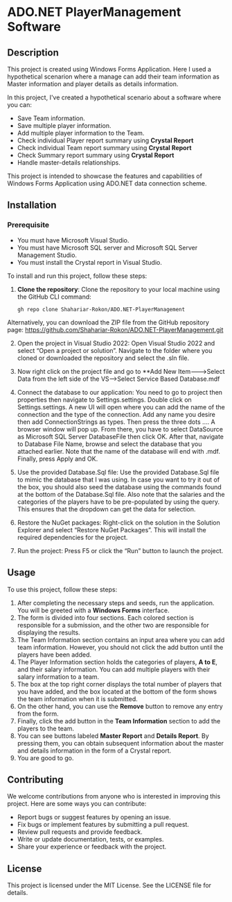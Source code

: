 # ADO.NET PlayerManagement Software

## Description

This project is created using Windows Forms Application. Here I used a hypothetical scenarion where a manage can add their team information as Master information and player details as details information.

In this project, I've created a hypothetical scenario about a software where you can:

- Save Team information.
- Save multiple player information.
- Add multiple player information to the Team.
- Check individual Player report summary using **Crystal Report**
- Check individual Team report summary using **Crystal Report**
- Check Summary report summary using **Crystal Report**
- Handle master-details relationships.

This project is intended to showcase the features and capabilities of Windows Forms Application using ADO.NET data connection scheme. 

## Installation

### Prerequisite

- You must have Microsoft Visual Studio.
- You must have Microsoft SQL server and Microsoft SQL Server Management Studio.
- You must install the Crystal report in Visual Studio. 

To install and run this project, follow these steps:

1. **Clone the repository**: Clone the repository to your local machine using the GitHub CLI command:

   ```shell
   gh repo clone Shahariar-Rokon/ADO.NET-PlayerManagement
   
Alternatively, you can download the ZIP file from the GitHub repository page: https://github.com/Shahariar-Rokon/ADO.NET-PlayerManagement.git
  
2. Open the project in Visual Studio 2022: Open Visual Studio 2022 and select “Open a project or solution”. Navigate to the folder where you cloned or downloaded the repository and select the .sln file.

3. Now right click on the project file and go to **Add New Item--->Select Data from the left side of the VS-->Select Service Based Database.mdf

4. Connect the database to our application: You need to go to project then properties then navigate to Settings.settings. Double click on Settings.settings. A new UI will open where you can add the name of the connection and the type of the connection. Add any name you desire then add ConnectionStrings as types. Then press the three dots …. A browser window will pop up. From there, you have to select DataSource as Microsoft SQL Server DatabaseFile then click OK. After that, navigate to Database File Name, browse and select the database that you attached earlier. Note that the name of the database will end with .mdf. Finally, press Apply and OK.

5. Use the provided Database.Sql file: Use the provided Database.Sql file to mimic the database that I was using. In case you want to try it out of the box, you should also seed the database using the commands found at the bottom of the Database.Sql file. Also note that the salaries and the categories of the players have to be pre-populated by using the query. This ensures that the dropdown can get the data for selection.

6. Restore the NuGet packages: Right-click on the solution in the Solution Explorer and select “Restore NuGet Packages”. This will install the required dependencies for the project.

7. Run the project: Press F5 or click the “Run” button to launch the project. 
   
## Usage

To use this project, follow these steps:

1. After completing the necessary steps and seeds, run the application. You will be greeted with a **Windows Forms** interface.
2. The form is divided into four sections. Each colored section is responsible for a submission, and the other two are responsible for displaying the results.
3. The Team Information section contains an input area where you can add team information. However, you should not click the add button until the players have been added.
4. The Player Information section holds the categories of players, **A to E**, and their salary information. You can add multiple players with their salary information to a team.
5. The box at the top right corner displays the total number of players that you have added, and the box located at the bottom of the form shows the team information when it is submitted.
6. On the other hand, you can use the **Remove** button to remove any entry from the form.
7. Finally, click the add button in the **Team Information** section to add the players to the team.
8. You can see buttons labeled **Master Report** and **Details Report**. By pressing them, you can obtain subsequent information about the master and details information in the form of a Crystal report.
9. You are good to go.
    
## Contributing

We welcome contributions from anyone who is interested in improving this project. Here are some ways you can contribute:

- Report bugs or suggest features by opening an issue.
- Fix bugs or implement features by submitting a pull request.
- Review pull requests and provide feedback.
- Write or update documentation, tests, or examples.
- Share your experience or feedback with the project.

## License

This project is licensed under the MIT License. See the LICENSE file for details.
